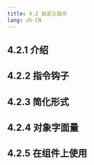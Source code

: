 ```yaml
---
title: 4.2 自定义指令
lang: zh-CN
---
```


## 4.2.1 介绍

## 4.2.2 指令钩子

## 4.2.3 简化形式

## 4.2.4 对象字面量

## 4.2.5 在组件上使用
